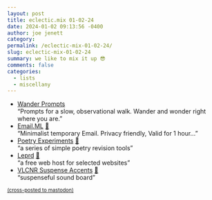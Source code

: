 ```yaml
---
layout: post
title: eclectic.mix 01-02-24
date: 2024-01-02 09:13:56 -0400
author: joe jenett
category: 
permalink: /eclectic-mix-01-02-24/
slug: eclectic-mix-01-02-24
summary: we like to mix it up 😎
comments: false
categories:
  - lists
  - miscellany
---
```

<ul class="links">
	<li><a title="Wander Prompts - Grab your phone and take a walk." href="https://wanderprompts.com/">Wander Prompts</a><br>“Prompts for a slow, observational walk. Wander and wonder right where you are.”</li>
	<li><a title="Email.ML" href="https://email.ml/">Email.ML</a> <a href="https://pinboard.in/u:zero1infinity">📌</a><br>“Minimalist temporary Email. Privacy friendly, Valid for 1 hour...”</li>
	<li><a title="Poetry Experiments" href="https://www.katygero.com/poetry-experiments/index.html">Poetry Experiments</a> <a href="https://pinboard.in/u:arnicas">📌</a><br>“a series of simple poetry revision tools”</li>
	<li><a title="Leprd" href="https://leprd.space/">Leprd</a> <a href="https://pinboard.in/u:ramblinggit">📌</a><br>“a free web host for selected websites”</li>
	<li><a title="VLCNR Suspense Accents" href="https://vlcnr.rknight.me/">VLCNR Suspense Accents</a> <a href="https://pinboard.in/u:garrettc">📌</a><br>“suspenseful sound board”</li>
</ul>

<a href="https://brid.gy/publish/mastodon"><small>(cross-posted to mastodon)</small></a>